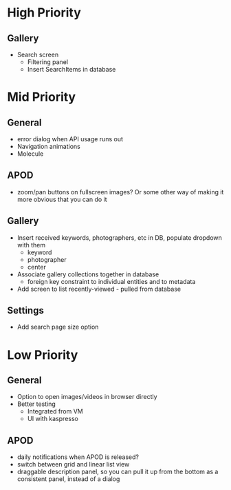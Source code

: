 # High Priority

## Gallery
- Search screen
  - Filtering panel
  - Insert SearchItems in database

# Mid Priority

## General
- error dialog when API usage runs out
- Navigation animations
- Molecule

## APOD
- zoom/pan buttons on fullscreen images? Or some other way of making it more obvious that you can do it

## Gallery
- Insert received keywords, photographers, etc in DB, populate dropdown with them
  - keyword
  - photographer
  - center
- Associate gallery collections together in database
  - foreign key constraint to individual entities and to metadata
- Add screen to list recently-viewed - pulled from database

## Settings
- Add search page size option

# Low Priority

## General
- Option to open images/videos in browser directly
- Better testing
  - Integrated from VM
  - UI with kaspresso

## APOD
- daily notifications when APOD is released?
- switch between grid and linear list view
- draggable description panel, so you can pull it up from the bottom as a consistent panel, instead of a dialog
